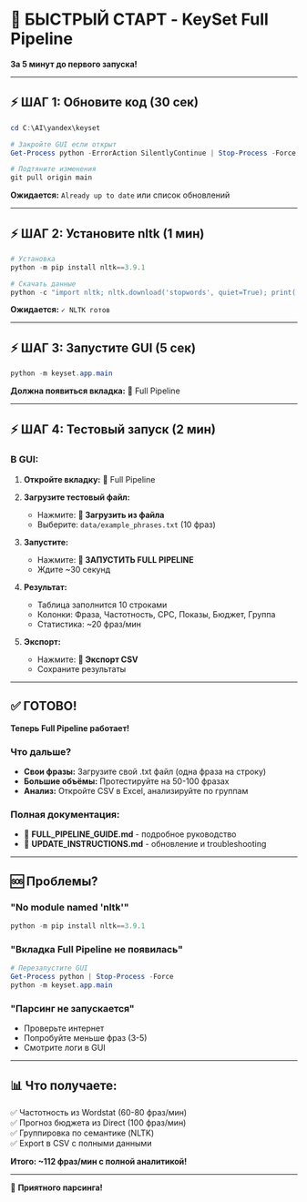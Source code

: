 # 🚀 БЫСТРЫЙ СТАРТ - KeySet Full Pipeline

**За 5 минут до первого запуска!**

---

## ⚡ ШАГ 1: Обновите код (30 сек)

```powershell
cd C:\AI\yandex\keyset

# Закройте GUI если открыт
Get-Process python -ErrorAction SilentlyContinue | Stop-Process -Force

# Подтяните изменения
git pull origin main
```

**Ожидается:** `Already up to date` или список обновлений

---

## ⚡ ШАГ 2: Установите nltk (1 мин)

```powershell
# Установка
python -m pip install nltk==3.9.1

# Скачать данные
python -c "import nltk; nltk.download('stopwords', quiet=True); print('✓ NLTK готов')"
```

**Ожидается:** `✓ NLTK готов`

---

## ⚡ ШАГ 3: Запустите GUI (5 сек)

```powershell
python -m keyset.app.main
```

**Должна появиться вкладка:** 🚀 Full Pipeline

---

## ⚡ ШАГ 4: Тестовый запуск (2 мин)

### В GUI:

1. **Откройте вкладку:** 🚀 Full Pipeline

2. **Загрузите тестовый файл:**
   - Нажмите: **📁 Загрузить из файла**
   - Выберите: `data/example_phrases.txt` (10 фраз)

3. **Запустите:**
   - Нажмите: **🚀 ЗАПУСТИТЬ FULL PIPELINE**
   - Ждите ~30 секунд

4. **Результат:**
   - Таблица заполнится 10 строками
   - Колонки: Фраза, Частотность, CPC, Показы, Бюджет, Группа
   - Статистика: ~20 фраз/мин

5. **Экспорт:**
   - Нажмите: **💾 Экспорт CSV**
   - Сохраните результаты

---

## ✅ ГОТОВО!

**Теперь Full Pipeline работает!**

### Что дальше?

- **Свои фразы:** Загрузите свой .txt файл (одна фраза на строку)
- **Большие объёмы:** Протестируйте на 50-100 фразах
- **Анализ:** Откройте CSV в Excel, анализируйте по группам

### Полная документация:

- 📘 **FULL_PIPELINE_GUIDE.md** - подробное руководство
- 📙 **UPDATE_INSTRUCTIONS.md** - обновление и troubleshooting

---

## 🆘 Проблемы?

### "No module named 'nltk'"
```powershell
python -m pip install nltk==3.9.1
```

### "Вкладка Full Pipeline не появилась"
```powershell
# Перезапустите GUI
Get-Process python | Stop-Process -Force
python -m keyset.app.main
```

### "Парсинг не запускается"
- Проверьте интернет
- Попробуйте меньше фраз (3-5)
- Смотрите логи в GUI

---

## 📊 Что получаете:

✅ Частотность из Wordstat (60-80 фраз/мин)  
✅ Прогноз бюджета из Direct (100 фраз/мин)  
✅ Группировка по семантике (NLTK)  
✅ Export в CSV с полными данными  

**Итого: ~112 фраз/мин с полной аналитикой!**

---

🎉 **Приятного парсинга!**
